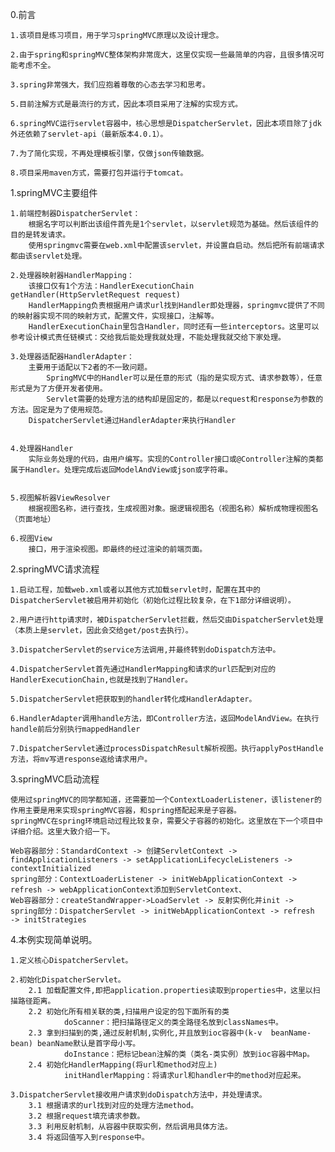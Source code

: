 0.前言

    1.该项目是练习项目，用于学习springMVC原理以及设计理念。
    
    2.由于spring和springMVC整体架构非常庞大，这里仅实现一些最简单的内容，且很多情况可能考虑不全。
    
    3.spring非常强大，我们应抱着尊敬的心态去学习和思考。
        
    5.目前注解方式是最流行的方式，因此本项目采用了注解的实现方式。
    
    6.springMVC运行servlet容器中，核心思想是DispatcherServlet，因此本项目除了jdk外还依赖了servlet-api（最新版本4.0.1）。

    7.为了简化实现，不再处理模板引擎，仅做json传输数据。
    
    8.项目采用maven方式，需要打包并运行于tomcat。
    
1.springMVC主要组件

    1.前端控制器DispatcherServlet：
        根据名字可以判断出该组件首先是1个servlet，以servlet规范为基础。然后该组件的目的是转发请求。
        使用springmvc需要在web.xml中配置该servlet，并设置自启动。然后把所有前端请求都由该servlet处理。
        
    2.处理器映射器HandlerMapping：
        该接口仅有1个方法：HandlerExecutionChain getHandler(HttpServletRequest request)
        HandlerMapping负责根据用户请求url找到Handler即处理器，springmvc提供了不同的映射器实现不同的映射方式，配置文件，实现接口，注解等。
        HandlerExecutionChain里包含Handler，同时还有一些interceptors。这里可以参考设计模式责任链模式：交给我后能处理我就处理，不能处理我就交给下家处理。
        
    3.处理器适配器HandlerAdapter：
        主要用于适配以下2者的不一致问题。
            SpringMVC中的Handler可以是任意的形式（指的是实现方式、请求参数等），任意形式是为了方便开发者使用。
            Servlet需要的处理方法的结构却是固定的，都是以request和response为参数的方法。固定是为了使用规范。
        DispatcherServlet通过HandlerAdapter来执行Handler      

    
    4.处理器Handler
        实际业务处理的代码，由用户编写。实现的Controller接口或@Controller注解的类都属于Handler。处理完成后返回ModelAndView或json或字符串。
   
   
    5.视图解析器ViewResolver
        根据视图名称，进行查找，生成视图对象。据逻辑视图名（视图名称）解析成物理视图名（页面地址）
        
    6.视图View
        接口，用于渲染视图。即最终的经过渲染的前端页面。
        

2.springMVC请求流程


    1.启动工程，加载web.xml或者以其他方式加载servlet时，配置在其中的DispatcherServlet被启用并初始化（初始化过程比较复杂，在下1部分详细说明）。
    
    2.用户进行http请求时，被DispatcherServlet拦截，然后交由DispatcherServlet处理（本质上是servlet，因此会交给get/post去执行）。
    
    3.DispatcherServlet的service方法调用,并最终转到doDispatch方法中。
    
    4.DispatcherServlet首先通过HandlerMapping和请求的url匹配到对应的HandlerExecutionChain,也就是找到了Handler。
    
    5.DispatcherServlet把获取到的handler转化成HandlerAdapter。
    
    6.HandlerAdapter调用handle方法，即Controller方法，返回ModelAndView。在执行handle前后分别执行mappedHandler
    
    7.DispatcherServlet通过processDispatchResult解析视图。执行applyPostHandle方法，将mv写进response返给请求用户。
    
    

3.springMVC启动流程

    
    使用过springMVC的同学都知道，还需要加一个ContextLoaderListener，该listener的作用主要是用来实现springMVC容器，和spring搭配起来是子容器。
    springMVC在spring环境启动过程比较复杂，需要父子容器的初始化。这里放在下一个项目中详细介绍。这里大致介绍一下。
    
    Web容器部分：StandardContext -> 创建ServletContext -> findApplicationListeners -> setApplicationLifecycleListeners -> contextInitialized
    spring部分：ContextLoaderListener -> initWebApplicationContext -> refresh -> webApplicationContext添加到ServletContext、
    Web容器部分：createStandWrapper->LoadServlet -> 反射实例化并init ->
    spring部分：DispatcherServlet -> initWebApplicationContext -> refresh  -> initStrategies
    
    
4.本例实现简单说明。

    
    1.定义核心DispatcherServlet。
    
    2.初始化DispatcherServlet。
        2.1 加载配置文件,即把application.properties读取到properties中，这里以扫描路径距离。
        2.2 初始化所有相关联的类,扫描用户设定的包下面所有的类
                doScanner：把扫描路径定义的类全路径名放到classNames中。
        2.3 拿到扫描到的类,通过反射机制,实例化,并且放到ioc容器中(k-v  beanName-bean) beanName默认是首字母小写。
                doInstance：把标记bean注解的类（类名-类实例）放到ioc容器中Map。
        2.4 初始化HandlerMapping(将url和method对应上)
                initHandlerMapping：将请求url和handler中的method对应起来。
    
    3.DispatcherServlet接收用户请求到doDispatch方法中，并处理请求。
        3.1 根据请求的url找到对应的处理方法method。
        3.2 根据request填充请求参数。
        3.3 利用反射机制，从容器中获取实例，然后调用具体方法。
        3.4 将返回值写入到response中。
    
    